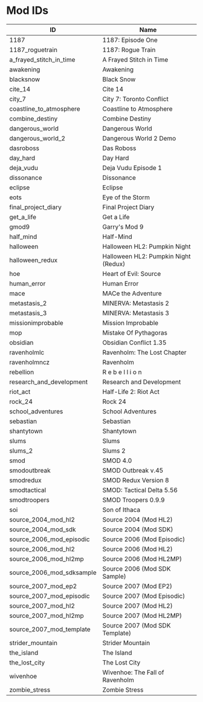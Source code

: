 # Mod IDs

| ID | Name |
| -- | ---- |
| 1187 | 1187: Episode One |
| 1187_roguetrain | 1187: Rogue Train |
| a_frayed_stitch_in_time | A Frayed Stitch in Time |
| awakening | Awakening |
| blacksnow | Black Snow |
| cite_14 | Cite 14 |
| city_7 | City 7: Toronto Conflict |
| coastline_to_atmosphere | Coastline to Atmosphere |
| combine_destiny | Combine Destiny |
| dangerous_world | Dangerous World |
| dangerous_world_2 | Dangerous World 2 Demo |
| dasroboss | Das Roboss |
| day_hard | Day Hard |
| deja_vudu | Deja Vudu Episode 1 |
| dissonance | Dissonance |
| eclipse | Eclipse |
| eots | Eye of the Storm |
| final_project_diary | Final Project Diary |
| get_a_life | Get a Life |
| gmod9 | Garry's Mod 9 |
| half_mind | Half-Mind |
| halloween | Halloween HL2: Pumpkin Night |
| halloween_redux | Halloween HL2: Pumpkin Night (Redux) |
| hoe | Heart of Evil: Source |
| human_error | Human Error |
| mace | MACe the Adventure |
| metastasis_2 | MINERVA: Metastasis 2 |
| metastasis_3 | MINERVA: Metastasis 3 |
| missionimprobable | Mission Improbable |
| mop | Mistake Of Pythagoras |
| obsidian | Obsidian Conflict 1.35 |
| ravenholmlc | Ravenholm: The Lost Chapter |
| ravenholmncz | Ravenholm |
| rebellion | R e b e l l i o n |
| research_and_development | Research and Development |
| riot_act | Half-Life 2: Riot Act |
| rock_24 | Rock 24 |
| school_adventures | School Adventures |
| sebastian | Sebastian |
| shantytown | Shantytown |
| slums | Slums |
| slums_2 | Slums 2 |
| smod | SMOD 4.0 |
| smodoutbreak | SMOD Outbreak v.45 |
| smodredux | SMOD Redux Version 8 |
| smodtactical | SMOD: Tactical Delta 5.56 |
| smodtroopers | SMOD Troopers 0.9.9 |
| soi | Son of Ithaca |
| source_2004_mod_hl2 | Source 2004 (Mod HL2) |
| source_2004_mod_sdk | Source 2004 (Mod SDK) |
| source_2006_mod_episodic | Source 2006 (Mod Episodic) |
| source_2006_mod_hl2 | Source 2006 (Mod HL2) |
| source_2006_mod_hl2mp | Source 2006 (Mod HL2MP) |
| source_2006_mod_sdksample | Source 2006 (Mod SDK Sample) |
| source_2007_mod_ep2 | Source 2007 (Mod EP2) |
| source_2007_mod_episodic | Source 2007 (Mod Episodic) |
| source_2007_mod_hl2 | Source 2007 (Mod HL2) |
| source_2007_mod_hl2mp | Source 2007 (Mod HL2MP) |
| source_2007_mod_template | Source 2007 (Mod SDK Template) |
| strider_mountain | Strider Mountain |
| the_island | The Island |
| the_lost_city | The Lost City |
| wivenhoe | Wivenhoe: The Fall of Ravenholm |
| zombie_stress | Zombie Stress |
